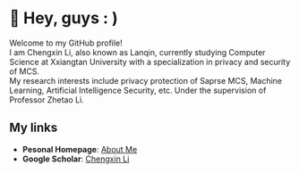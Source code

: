 

# :star2: Hey, guys : )

Welcome to my GitHub profile!   
I am Chengxin Li, also known as Lanqin, currently studying Computer Science at Xxiangtan University with a specialization in privacy and security of MCS.   
My research interests include privacy protection of Saprse MCS, Machine Learning, Artificial Intelligence Security, etc. Under the supervision of Professor Zhetao Li.

## My links
- **Pesonal Homepage**: [About Me]()
- **Google Scholar**: [Chengxin Li]([https://scholar.google.com/citations?user=Vamhs-sAAAAJ&hl=en&oi=sra](https://scholar.google.com/citations?user=qRE4l5EAAAAJ&hl=zh-CN))

